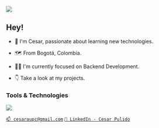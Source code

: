 <h1 align="left">
    <img src="https://readme-typing-svg.herokuapp.com/?font=Righteous&size=45&center=false&vCenter=true&width=600&height=55&duration=6000&lines=Cesar+Pulido;Code+with+Purpose" />
</h1>

## Hey!

- 🧔 I'm Cesar, passionate about learning new technologies.

- 🗺️ From Bogotá, Colombia.

- 👨‍💻 I'm currently focused on Backend Development.

- 👇 Take a look at my projects.

<h3 align="left">Tools & Technologies</h3>
<p align="left">  
  <img src="https://skillicons.dev/icons?i=java,js,docker,kubernetes,mongodb,mysql,postgres,django,spring,nodejs,express,postman,github,git,aws,gcp,vscode,py,bootstrap&perline=7&theme=dark" >
</p>

[`📫 cesaraupc@gmail.com`](mailto:maximousblk@gmail.com)
[`💼 LinkedIn - Cesar Pulido`](https://www.linkedin.com/in/cesarspc/)

